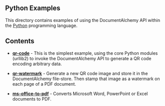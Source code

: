 ## Python Examples

This directory contains examples of using the DocumentAlchemy API within the
[Python](https://www.python.org/) programming language.

## Contents

 * **[qr-code](./qr-code)** - This is the simplest example, using the core Python modules (urllib2) to invoke the DocumentAlchemy API to generate a QR code encoding arbitrary data.

 * **[qr-watermark](./qr-watermark)** - Generate a new QR code image and store it in the DocumentAlchemy file-store. Then stamp that image as a watermark on each page of a PDF document.

 * **[ms-office-to-pdf](./ms-office-to-pdf)** - Converts Microsoft Word, PowerPoint or Excel documents to PDF.
